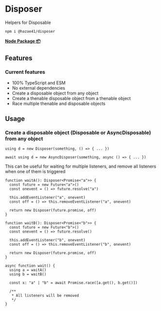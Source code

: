 # Disposer

Helpers for Disposable

```bash
npm i @hazae41/disposer
```

[**Node Package 📦**](https://www.npmjs.com/package/@hazae41/disposer)

## Features

### Current features
- 100% TypeScript and ESM
- No external dependencies
- Create a disposable object from any object
- Create a thenable disposable object from a thenable object
- Race multiple thenable and disposable objects

## Usage

### Create a disposable object (Disposable or AsyncDisposable) from any object

```tsx
using d = new Disposer(something, () => { ... })
```

```tsx
await using d = new AsyncDisposer(something, async () => { ... })
```

This can be useful for waiting for multiple listeners, and remove all listeners when one of them is triggered

```tsx
function waitA(): Disposer<Promise<"a">> {
  const future = new Future<"a">()
  const onevent = () => future.resolve("a")

  this.addEventListener("a", onevent)
  const off = () => this.removeEventListener("a", onevent)
  
  return new Disposer(future.promise, off)
}

function waitB(): Disposer<Promise<"b">> {
  const future = new Future<"b">()
  const onevent = () => future.resolve()

  this.addEventListener("b", onevent)
  const off = () => this.removeEventListener("b", onevent)
  
  return new Disposer(future.promise, off)
}

async function wait() {
  using a = waitA()
  using b = waitB()

  const x: "a" | "b" = await Promise.race([a.get(), b.get()])

  /**
   * All listeners will be removed
   */
}
```
